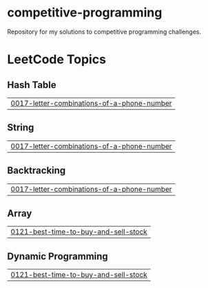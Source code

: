 # competitive-programming
Repository for my solutions to competitive programming challenges.

<!---LeetCode Topics Start-->
# LeetCode Topics
## Hash Table
|  |
| ------- |
| [0017-letter-combinations-of-a-phone-number](https://github.com/fabeklou/competitive-programming/tree/master/0017-letter-combinations-of-a-phone-number) |
## String
|  |
| ------- |
| [0017-letter-combinations-of-a-phone-number](https://github.com/fabeklou/competitive-programming/tree/master/0017-letter-combinations-of-a-phone-number) |
## Backtracking
|  |
| ------- |
| [0017-letter-combinations-of-a-phone-number](https://github.com/fabeklou/competitive-programming/tree/master/0017-letter-combinations-of-a-phone-number) |
## Array
|  |
| ------- |
| [0121-best-time-to-buy-and-sell-stock](https://github.com/fabeklou/competitive-programming/tree/master/0121-best-time-to-buy-and-sell-stock) |
## Dynamic Programming
|  |
| ------- |
| [0121-best-time-to-buy-and-sell-stock](https://github.com/fabeklou/competitive-programming/tree/master/0121-best-time-to-buy-and-sell-stock) |
<!---LeetCode Topics End-->